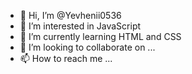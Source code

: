 - 👋 Hi, I’m @Yevhenii0536
- 👀 I’m interested in JavaScript
- 🌱 I’m currently learning HTML and CSS
- 💞️ I’m looking to collaborate on ...
- 📫 How to reach me ...

<!---
Yevhenii0536/Yevhenii0536 is a ✨ special ✨ repository because its `README.md` (this file) appears on your GitHub profile.
You can click the Preview link to take a look at your changes.
--->
